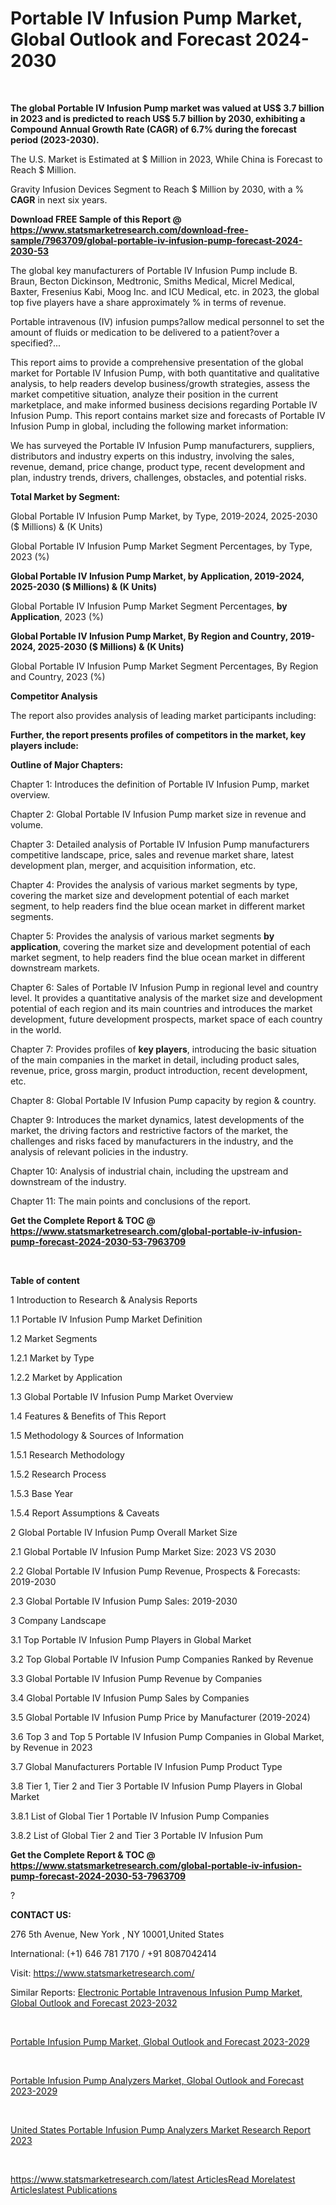 <h1>Portable IV Infusion Pump Market, Global Outlook and Forecast 2024-2030</h1><br/><p><strong>The global Portable IV Infusion Pump market was valued at US$ 3.7 billion in 2023 and is predicted to reach US$ 5.7 billion by 2030, exhibiting a Compound Annual Growth Rate (<strong>CAGR</strong>) of 6.7% during the forecast period (2023-2030).</strong></p>
 
 
 
 <p>The U.S. Market is Estimated at $ Million in 2023, While China is Forecast to Reach $ Million.</p>
 
 
 
 <p>Gravity Infusion Devices Segment to Reach $ Million by 2030, with a % <strong>CAGR</strong> in next six years.</p>
 
 
 
 <p><strong>Download FREE Sample of this Report @ <a href="https://www.statsmarketresearch.com/download-free-sample/7963709/global-portable-iv-infusion-pump-forecast-2024-2030-53">https://www.statsmarketresearch.com/download-free-sample/7963709/global-portable-iv-infusion-pump-forecast-2024-2030-53</a></strong></p>
 
 
 
 <p>The global key manufacturers of Portable IV Infusion Pump include B. Braun, Becton Dickinson, Medtronic, Smiths Medical, Micrel Medical, Baxter, Fresenius Kabi, Moog Inc. and ICU Medical, etc. in 2023, the global top five players have a share approximately % in terms of revenue.</p>
 
 
 
 <p>Portable intravenous (IV) infusion pumps?allow medical personnel to set the amount of fluids or medication to be delivered to a patient?over a specified?...</p>
 
 
 
 <p>This report aims to provide a comprehensive presentation of the global market for Portable IV Infusion Pump, with both quantitative and qualitative analysis, to help readers develop business/growth strategies, assess the market competitive situation, analyze their position in the current marketplace, and make informed business decisions regarding Portable IV Infusion Pump. This report contains market size and forecasts of Portable IV Infusion Pump in global, including the following market information:</p>
 
 
 
 <p>We has surveyed the Portable IV Infusion Pump manufacturers, suppliers, distributors and industry experts on this industry, involving the sales, revenue, demand, price change, product type, recent development and plan, industry trends, drivers, challenges, obstacles, and potential risks.</p>
 
 
 
 <p><strong>Total Market by Segment:</strong></p>
 
 
 
 <p>Global Portable IV Infusion Pump Market, by Type, 2019-2024, 2025-2030 ($ Millions) & (K Units)</p>
 
 
 
 <p>Global Portable IV Infusion Pump Market Segment Percentages, by Type, 2023 (%)</p>
 
 
 
 <p><strong>Global Portable IV Infusion Pump Market, <strong>by Application</strong>, 2019-2024, 2025-2030 ($ Millions) & (K Units)</strong></p>
 
 
 
 <p>Global Portable IV Infusion Pump Market Segment Percentages, <strong>by Application</strong>, 2023 (%)</p>
 
 
 
 <p><strong>Global Portable IV Infusion Pump Market, By Region and Country, 2019-2024, 2025-2030 ($ Millions) & (K Units)</strong></p>
 
 
 
 <p>Global Portable IV Infusion Pump Market Segment Percentages, By Region and Country, 2023 (%)</p>
 
 
 
 <p><strong>Competitor Analysis</strong></p>
 
 
 
 <p>The report also provides analysis of leading market participants including:</p>
 
 
 
 <p><strong>Further, the report presents profiles of competitors in the market, <strong>key players</strong> include:</strong></p>
 
 
 
 <p><strong>Outline of Major Chapters:</strong></p>
 
 
 
 <p>Chapter 1: Introduces the definition of Portable IV Infusion Pump, market overview.</p>
 
 
 
 <p>Chapter 2: Global Portable IV Infusion Pump market size in revenue and volume.</p>
 
 
 
 <p>Chapter 3: Detailed analysis of Portable IV Infusion Pump manufacturers competitive landscape, price, sales and revenue market share, latest development plan, merger, and acquisition information, etc.</p>
 
 
 
 <p>Chapter 4: Provides the analysis of various market segments by type, covering the market size and development potential of each market segment, to help readers find the blue ocean market in different market segments.</p>
 
 
 
 <p>Chapter 5: Provides the analysis of various market segments <strong>by application</strong>, covering the market size and development potential of each market segment, to help readers find the blue ocean market in different downstream markets.</p>
 
 
 
 <p>Chapter 6: Sales of Portable IV Infusion Pump in regional level and country level. It provides a quantitative analysis of the market size and development potential of each region and its main countries and introduces the market development, future development prospects, market space of each country in the world.</p>
 
 
 
 <p>Chapter 7: Provides profiles of <strong>key players</strong>, introducing the basic situation of the main companies in the market in detail, including product sales, revenue, price, gross margin, product introduction, recent development, etc.</p>
 
 
 
 <p>Chapter 8: Global Portable IV Infusion Pump capacity by region & country.</p>
 
 
 
 <p>Chapter 9: Introduces the market dynamics, latest developments of the market, the driving factors and restrictive factors of the market, the challenges and risks faced by manufacturers in the industry, and the analysis of relevant policies in the industry.</p>
 
 
 
 <p>Chapter 10: Analysis of industrial chain, including the upstream and downstream of the industry.</p>
 
 
 
 <p>Chapter 11: The main points and conclusions of the report.</p>
 
 
 
 <div><b>Get the Complete Report & TOC @ <a href="https://www.statsmarketresearch.com/global-portable-iv-infusion-pump-forecast-2024-2030-53-7963709">https://www.statsmarketresearch.com/global-portable-iv-infusion-pump-forecast-2024-2030-53-7963709</a></b></div>
 
 
 
 <p><br />
 
 <b>Table of content</b></p>
 
 
 
 <p>1 Introduction to Research & Analysis Reports<br />
 
 1.1 Portable IV Infusion Pump Market Definition<br />
 
 1.2 Market Segments<br />
 
 1.2.1 Market by Type<br />
 
 1.2.2 Market by Application<br />
 
 1.3 Global Portable IV Infusion Pump Market Overview<br />
 
 1.4 Features & Benefits of This Report<br />
 
 1.5 Methodology & Sources of Information<br />
 
 1.5.1 Research Methodology<br />
 
 1.5.2 Research Process<br />
 
 1.5.3 Base Year<br />
 
 1.5.4 Report Assumptions & Caveats<br />
 
 2 Global Portable IV Infusion Pump Overall Market Size<br />
 
 2.1 Global Portable IV Infusion Pump Market Size: 2023 VS 2030<br />
 
 2.2 Global Portable IV Infusion Pump Revenue, Prospects & Forecasts: 2019-2030<br />
 
 2.3 Global Portable IV Infusion Pump Sales: 2019-2030<br />
 
 3 Company Landscape<br />
 
 3.1 Top Portable IV Infusion Pump Players in Global Market<br />
 
 3.2 Top Global Portable IV Infusion Pump Companies Ranked by Revenue<br />
 
 3.3 Global Portable IV Infusion Pump Revenue by Companies<br />
 
 3.4 Global Portable IV Infusion Pump Sales by Companies<br />
 
 3.5 Global Portable IV Infusion Pump Price by Manufacturer (2019-2024)<br />
 
 3.6 Top 3 and Top 5 Portable IV Infusion Pump Companies in Global Market, by Revenue in 2023<br />
 
 3.7 Global Manufacturers Portable IV Infusion Pump Product Type<br />
 
 3.8 Tier 1, Tier 2 and Tier 3 Portable IV Infusion Pump Players in Global Market<br />
 
 3.8.1 List of Global Tier 1 Portable IV Infusion Pump Companies<br />
 
 3.8.2 List of Global Tier 2 and Tier 3 Portable IV Infusion Pum</p>
 
 
 
 <div><b>Get the Complete Report & TOC @ <a href="https://www.statsmarketresearch.com/global-portable-iv-infusion-pump-forecast-2024-2030-53-7963709">https://www.statsmarketresearch.com/global-portable-iv-infusion-pump-forecast-2024-2030-53-7963709</a></b></div>
 
 
 
 <p>? </p>
 
 
 
 <p><b>CONTACT US:</b><br />
 
 276 5th Avenue, New York , NY 10001,United States<br />
 
 International: (+1) 646 781 7170 / +91 8087042414<br />
 
 Visit: <a href="https://www.statsmarketresearch.com/">https://www.statsmarketresearch.com/</a><br />
 
 Similar Reports: <a href="https://www.statsmarketresearch.com/global-portable-iv-infusion-pump-forecast-2024-2030-53-7963709">Electronic Portable Intravenous Infusion Pump Market, Global Outlook and Forecast 2023-2032</a><br />
 
 <br />
 
 <a href="https://www.statsmarketresearch.com/global-portable-iv-infusion-pump-forecast-2024-2030-53-7963709">Portable Infusion Pump Market, Global Outlook and Forecast 2023-2029</a><br />
 
 <br />
 
 <a href="https://www.statsmarketresearch.com/global-portable-iv-infusion-pump-forecast-2024-2030-53-7963709">Portable Infusion Pump Analyzers Market, Global Outlook and Forecast 2023-2029</a><br />
 
 <br />
 
 <a href="https://www.statsmarketresearch.com/global-portable-iv-infusion-pump-forecast-2024-2030-53-7963709">United States Portable Infusion Pump Analyzers Market Research Report 2023</a><br />
 
 <br />
 
 <a href="https://gyeongbokgung.com">https://www.statsmarketresearch.com/</a><a href="https://hallyeomaritime.com">latest Articles</a><a href="https://jingwansa.com">Read More</a><a href="https://nguoiviet.jp/">latest Articles</a><a href="https://www.intelmarketresearch.com/">latest Publications</a></p>